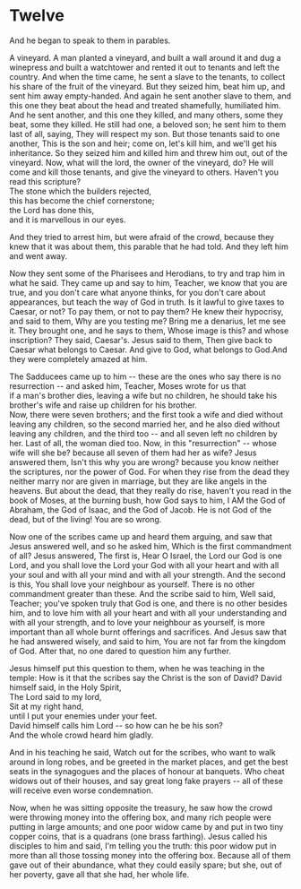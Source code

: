 # Twelve

And he began to speak to them in parables.

A vineyard. A man planted a vineyard, and built a wall around it and dug a winepress and built a watchtower and rented it out to tenants and left the country. And when the time came, he sent a slave to the tenants, to collect his share of the fruit of the vineyard. But they seized him, beat him up, and sent him away empty-handed. And again he sent another slave to them, and this one they beat about the head and treated shamefully, humiliated him. And he sent another, and this one they killed, and many others, some they beat, some they killed. He still had one, a beloved son; he sent him to them last of all, saying, They will respect my son. But those tenants said to one another, This is the son and heir; come on, let's kill him, and we'll get his inheritance. So they seized him and killed him and threw him out, out of the vineyard. Now, what will the lord, the owner of the vineyard, do? He will come and kill those tenants, and give the vineyard to others. Haven't you read this scripture?  
The stone which the builders rejected,  
this has become the chief cornerstone;  
the Lord has done this,  
and it is marvellous in our eyes.

And they tried to arrest him, but were afraid of the crowd, because they knew that it was about them, this parable that he had told. And they left him and went away.

Now they sent some of the Pharisees and Herodians, to try and trap him in what he said. They came up and say to him, Teacher, we know that you are true, and you don't care what anyone thinks, for you don't care about appearances, but teach the way of God in truth. Is it lawful to give taxes to Caesar, or not? To pay them, or not to pay them? He knew their hypocrisy, and said to them, Why are you testing me? Bring me a denarius, let me see it. They brought one, and he says to them, Whose image is this? and whose inscription? They said, Caesar's. Jesus said to them, Then give back to Caesar what belongs to Caesar. And give to God, what belongs to God.And they were completely amazed at him.

The Sadducees came up to him -- these are the ones who say there is no resurrection -- and asked him, Teacher, Moses wrote for us that  
if a man's brother dies, leaving a wife but no children, he should take his brother's wife and raise up children for his brother.  
Now, there were seven brothers; and the first took a wife and died without leaving any children, so the second married her, and he also died without leaving any children, and the third too -- and all seven left no children by her. Last of all, the woman died too. Now, in this "resurrection" -- whose wife will she be? because all seven of them had her as wife? Jesus answered them, Isn't this why you are wrong? because you know neither the scriptures, nor the power of God. For when they rise from the dead they neither marry nor are given in marriage, but they are like angels in the heavens. But about the dead, that they really do rise, haven't you read in the book of Moses, at the burning bush, how God says to him, I AM the God of Abraham, the God of Isaac, and the God of Jacob. He is not God of the dead, but of the living! You are so wrong.

Now one of the scribes came up and heard them arguing, and saw that Jesus answered well, and so he asked him, Which is the first commandment of all? Jesus answered, The first is, Hear O Israel, the Lord our God is one Lord, and you shall love the Lord your God with all your heart and with all your soul and with all your mind and with all your strength. And the second is this, You shall love your neighbour as yourself. There is no other commandment greater than these. And the scribe said to him, Well said, Teacher; you've spoken truly that God is one, and there is no other besides him, and to love him with all your heart and with all your understanding and with all your strength, and to love your neighbour as yourself, is more important than all whole burnt offerings and sacrifices. And Jesus saw that he had answered wisely, and said to him, You are not far from the kingdom of God. After that, no one dared to question him any further.

Jesus himself put this question to them, when he was teaching in the temple: How is it that the scribes say the Christ is the son of David? David himself said, in the Holy Spirit,  
The Lord said to my lord,  
Sit at my right hand,  
until I put your enemies under your feet.  
David himself calls him Lord -- so how can he be his son?  
And the whole crowd heard him gladly.

And in his teaching he said, Watch out for the scribes, who want to walk around in long robes, and be greeted in the market places, and get the best seats in the synagogues and the places of honour at banquets. Who cheat widows out of their houses, and say great long fake prayers -- all of these will receive even worse condemnation.

Now, when he was sitting opposite the treasury, he saw how the crowd were throwing money into the offering box, and many rich people were putting in large amounts; and one poor widow came by and put in two tiny copper coins, that is a quadrans (one brass farthing). Jesus called his disciples to him and said, I'm telling you the truth: this poor widow put in more than all those tossing money into the offering box. Because all of them gave out of their abundance, what they could easily spare; but she, out of her poverty, gave all that she had, her whole life.

